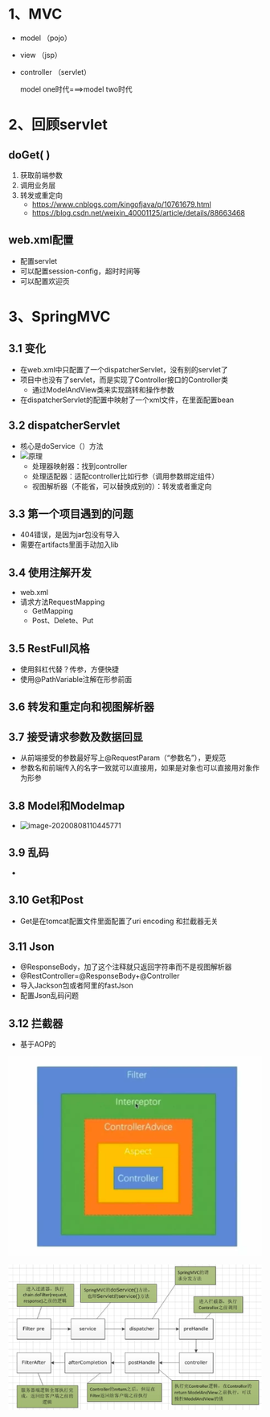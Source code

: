 # 1、MVC

- model （pojo）

- view （jsp）

- controller （servlet）

  model one时代===>model two时代

# 2、回顾servlet

## doGet( )

1. 获取前端参数
2. 调用业务层
3. 转发或重定向
   - https://www.cnblogs.com/kingofjava/p/10761679.html
   - https://blog.csdn.net/weixin_40001125/article/details/88663468

## web.xml配置

- 配置servlet
- 可以配置session-config，超时时间等
- 可以配置欢迎页

# 3、SpringMVC

## 3.1 变化

- 在web.xml中只配置了一个dispatcherServlet，没有别的servlet了
- 项目中也没有了servlet，而是实现了Controller接口的Controller类
  - 通过ModelAndView类来实现跳转和操作参数
- 在dispatcherServlet的配置中映射了一个xml文件，在里面配置bean

## 3.2 dispatcherServlet

- 核心是doService（）方法
- ![原理](/Users/xinzeng/Documents/note/SpringMVC/原理.png)
  - 处理器映射器：找到controller
  - 处理适配器：适配controller比如行参（调用参数绑定组件）
  - 视图解析器（不能省，可以替换成别的）：转发或者重定向

## 3.3 第一个项目遇到的问题

- 404错误，是因为jar包没有导入
- 需要在artifacts里面手动加入lib

## 3.4 使用注解开发

- web.xml
- 请求方法RequestMapping
  - GetMapping
  - Post、Delete、Put

## 3.5 RestFull风格

- 使用斜杠代替？传参，方便快捷
- 使用@PathVariable注解在形参前面

## 3.6 转发和重定向和视图解析器

## 3.7 接受请求参数及数据回显

- 从前端接受的参数最好写上@RequestParam（“参数名”），更规范
- 参数名和前端传入的名字一致就可以直接用，如果是对象也可以直接用对象作为形参

## 3.8 Model和Modelmap

- ![image-20200808110445771](/Users/xinzeng/Documents/note/SpringMVC/Model和Modelmap.png)

## 3.9 乱码

- 

## 3.10 Get和Post

- Get是在tomcat配置文件里面配置了uri encoding 和拦截器无关

## 3.11 Json

- @ResponseBody，加了这个注释就只返回字符串而不是视图解析器
- @RestController=@ResponseBody+@Controller
- 导入Jackson包或者阿里的fastJson
- 配置Json乱码问题

## 3.12 拦截器

- 基于AOP的

![img](SpringMVC-1.assets/aHR0cHM6Ly91cGxvYWQtaW1hZ2VzLmppYW5zaHUuaW8vdXBsb2FkX2ltYWdlcy8xNTQ1NDQ3OS00MWE1ZWI0MThiOGVmNjM0LnBuZz9pbWFnZU1vZ3IyL2F1dG8tb3JpZW50L3N0cmlwfGltYWdlVmlldzIvMi93LzkxNy9mb3JtYXQvd2VicA)



![img](SpringMVC-1.assets/JdOnline20210318000147.png)